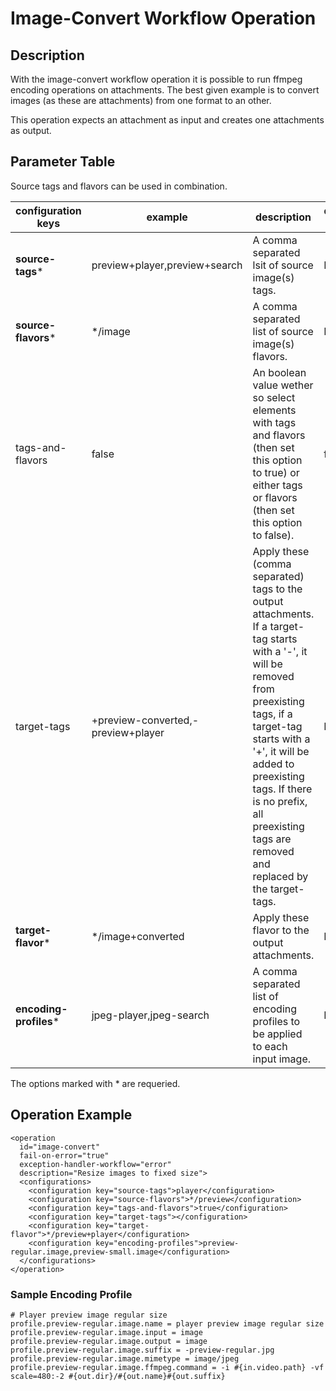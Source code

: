 # Image-Convert Workflow Operation

## Description
With the image-convert workflow operation it is possible to run ffmpeg encoding operations on attachments.
The best given example is to convert images (as these are attachments) from one format to an other.

This operation expects an attachment as input and creates one attachments as output.


## Parameter Table
Source tags and flavors can be used in combination.

|configuration keys|example|description|default value|
|------------------|-------|-----------|-------------|
|**source-tags***|preview+player,preview+search|A comma separated lsit of source image(s) tags.|EMPTY|
|**source-flavors***|*/image|A comma separated list of source image(s) flavors.|EMPTY|
|tags-and-flavors|false|An boolean value wether so select elements with tags and flavors (then set this option to true) or either tags or flavors (then set this option to false).|false|
|target-tags|+preview-converted,-preview+player|Apply these (comma separated) tags to the output attachments. If a target-tag starts with a '-', it will be removed from preexisting tags, if a target-tag starts with a '+', it will be added to preexisting tags. If there is no prefix, all preexisting tags are removed and replaced by the target-tags.|EMPTY|
|**target-flavor***|*/image+converted|Apply these flavor to the output attachments.|EMPTY|
|**encoding-profiles***|jpeg-player,jpeg-search|A comma separated list of encoding profiles to be applied to each input image.|EMPTY|

The options marked with * are requeried.

## Operation Example

    <operation
      id="image-convert"
      fail-on-error="true"
      exception-handler-workflow="error"
      description="Resize images to fixed size">
      <configurations>
        <configuration key="source-tags">player</configuration>
        <configuration key="source-flavors">*/preview</configuration>
        <configuration key="tags-and-flavors">true</configuration>
        <configuration key="target-tags"></configuration>
        <configuration key="target-flavor">*/preview+player</configuration>
        <configuration key="encoding-profiles">preview-regular.image,preview-small.image</configuration>
      </configurations>
    </operation>

### Sample Encoding Profile

    # Player preview image regular size
    profile.preview-regular.image.name = player preview image regular size
    profile.preview-regular.image.input = image
    profile.preview-regular.image.output = image
    profile.preview-regular.image.suffix = -preview-regular.jpg
    profile.preview-regular.image.mimetype = image/jpeg
    profile.preview-regular.image.ffmpeg.command = -i #{in.video.path} -vf scale=480:-2 #{out.dir}/#{out.name}#{out.suffix}
